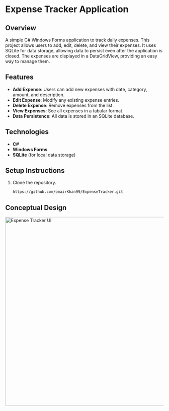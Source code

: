 # Expense Tracker Application

## Overview
A simple C# Windows Forms application to track daily expenses. This project allows users to add, edit, delete, and view their expenses. It uses SQLite for data storage, allowing data to persist even after the application is closed. The expenses are displayed in a DataGridView, providing an easy way to manage them.

## Features
- **Add Expense**: Users can add new expenses with date, category, amount, and description.
- **Edit Expense**: Modify any existing expense entries.
- **Delete Expense**: Remove expenses from the list.
- **View Expenses**: See all expenses in a tabular format.
- **Data Persistence**: All data is stored in an SQLite database.

## Technologies
- **C#**
- **Windows Forms**
- **SQLite** (for local data storage)

## Setup Instructions
1. Clone the repository.
   ```bash
   https://github.com/omairKhan99/ExpenseTracker.git

## Conceptual Design
 <img src="sources/Initial Design.jpg" alt="Expense Tracker UI" width="600">
